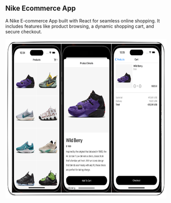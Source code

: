 ## Nike Ecommerce App
A Nike E-commerce App built with React for seamless online shopping. It includes features like product browsing, a dynamic shopping cart, and secure checkout.








<img src="./ss.png" height="500" width="700"/>
